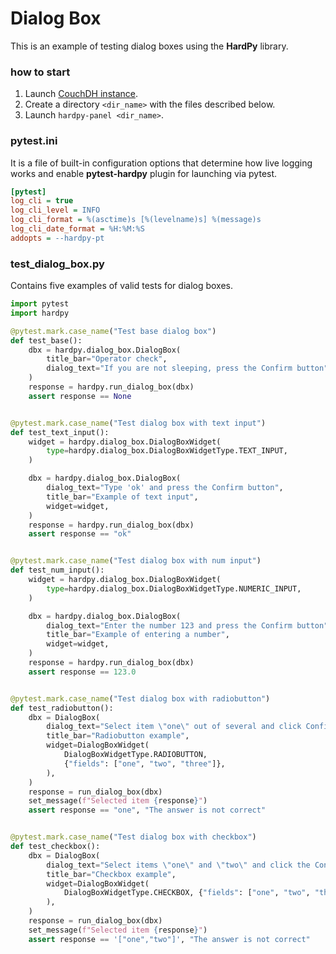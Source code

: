# Dialog Box

This is an example of testing dialog boxes using the **HardPy** library.

### how to start

1. Launch [CouchDH instance](../documentation/database.md#couchdb-instance).
2. Create a directory `<dir_name>` with the files described below.
3. Launch `hardpy-panel <dir_name>`.

### pytest.ini

It is a file of built-in configuration options that determine how live logging works and
enable **pytest-hardpy** plugin for launching via pytest.

```ini
[pytest]
log_cli = true
log_cli_level = INFO
log_cli_format = %(asctime)s [%(levelname)s] %(message)s
log_cli_date_format = %H:%M:%S
addopts = --hardpy-pt
```

### test_dialog_box.py

Contains five examples of valid tests for dialog boxes.

```python
import pytest
import hardpy

@pytest.mark.case_name("Test base dialog box")
def test_base():
    dbx = hardpy.dialog_box.DialogBox(
        title_bar="Operator check",
        dialog_text="If you are not sleeping, press the Confirm button",
    )
    response = hardpy.run_dialog_box(dbx)
    assert response == None


@pytest.mark.case_name("Test dialog box with text input")
def test_text_input():
    widget = hardpy.dialog_box.DialogBoxWidget(
        type=hardpy.dialog_box.DialogBoxWidgetType.TEXT_INPUT,
    )

    dbx = hardpy.dialog_box.DialogBox(
        dialog_text="Type 'ok' and press the Confirm button",
        title_bar="Example of text input",
        widget=widget,
    )
    response = hardpy.run_dialog_box(dbx)
    assert response == "ok"


@pytest.mark.case_name("Test dialog box with num input")
def test_num_input():
    widget = hardpy.dialog_box.DialogBoxWidget(
        type=hardpy.dialog_box.DialogBoxWidgetType.NUMERIC_INPUT,
    )

    dbx = hardpy.dialog_box.DialogBox(
        dialog_text="Enter the number 123 and press the Confirm button",
        title_bar="Example of entering a number",
        widget=widget,
    )
    response = hardpy.run_dialog_box(dbx)
    assert response == 123.0


@pytest.mark.case_name("Test dialog box with radiobutton")
def test_radiobutton():
    dbx = DialogBox(
        dialog_text="Select item \"one\" out of several and click Confirm.",
        title_bar="Radiobutton example",
        widget=DialogBoxWidget(
            DialogBoxWidgetType.RADIOBUTTON,
            {"fields": ["one", "two", "three"]},
        ),
    )
    response = run_dialog_box(dbx)
    set_message(f"Selected item {response}")
    assert response == "one", "The answer is not correct"


@pytest.mark.case_name("Test dialog box with checkbox")
def test_checkbox():
    dbx = DialogBox(
        dialog_text="Select items \"one\" and \"two\" and click the Confirm button",
        title_bar="Checkbox example",
        widget=DialogBoxWidget(
            DialogBoxWidgetType.CHECKBOX, {"fields": ["one", "two", "three"]}
        ),
    )
    response = run_dialog_box(dbx)
    set_message(f"Selected item {response}")
    assert response == '["one","two"]', "The answer is not correct"
```

